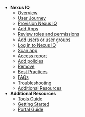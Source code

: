 - **Nexus IQ**
  - [Overview](nexus-iq/nexus-iq-overview)
  -	[User Journey](nexus-iq/nexus-iq-user-journey)
  - [Provision Nexus IQ](nexus-iq/nexus-iq-provision)
  -	[Add Apps](nexus-iq/nexus-iq-add-apps)
  -	[Review roles and permissions](nexus-iq/nexus-iq-roles-and-permissions)
  - [Add users or user groups](nexus-iq/nexus-iq-add)
  - [Log in to Nexus IQ](nexus-iq/nexus-iq-log-in)
  - [Scan app](nexus-iq/nexus-iq-scan)
  - [Access report](nexus-iq/nexus-iq-access-report)
  - [Add policies](nexus-iq/nexus-iq-add-policy)
  -	[Remove](nexus-iq/nexus-iq-remove)    
  - [Best Practices](nexus-iq/nexus-iq-best-practices)
  - [FAQs](nexus-iq/nexus-iq-faqs)
  - [Troubleshooting](nexus-iq/nexus-iq-troubleshooting)
  - [Additional Resources](nexus-iq/nexus-iq-additional-resources)     
- **Additional Resources**
  - [Tools Guide](https://docs.developer.tech.gov.sg/docs/ship-hats-tools-guide/#/tools-overview)
  - [Getting Started](https://docs.developer.tech.gov.sg/docs/ship-hats-getting-started-guide/#/)
  - [Portal Guide](https://docs.developer.tech.gov.sg/docs/ship-hats-portal-guide/#/ship-hats-portal-overview)  

<!--
  -	[Modify](nexus-iq/nexus-iq-modify)
-->  